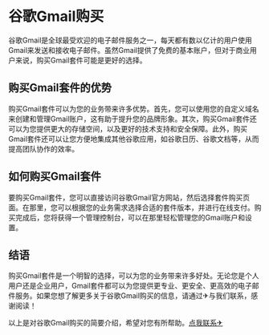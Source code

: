 # 谷歌Gmail购买

谷歌Gmail是全球最受欢迎的电子邮件服务之一，每天都有数以亿计的用户使用Gmail来发送和接收电子邮件。虽然Gmail提供了免费的基本账户，但对于商业用户来说，购买Gmail套件可能是更好的选择。

## 购买Gmail套件的优势

购买Gmail套件可以为您的业务带来许多优势。首先，您可以使用您的自定义域名来创建和管理Gmail账户，这有助于提升您的品牌形象。其次，购买Gmail套件还可以为您提供更大的存储空间，以及更好的技术支持和安全保障。此外，购买Gmail套件还可以让您方便地集成其他谷歌应用，如谷歌日历、谷歌文档等，从而提高团队协作的效率。

## 如何购买Gmail套件

要购买Gmail套件，您可以直接访问谷歌Gmail官方网站，然后选择套件购买页面。在那里，您可以根据您的业务需求选择合适的套件版本，并进行在线支付。购买完成后，您将获得一个管理控制台，可以在那里轻松管理您的Gmail账户和设置。

## 结语

购买Gmail套件是一个明智的选择，可以为您的业务带来许多好处。无论您是个人用户还是企业用户，Gmail套件都可以为您提供更专业、更安全、更高效的电子邮件服务。如果您想了解更多关于谷歌Gmail购买的信息，请通过✈与我们联系，感谢阅读！

以上是对谷歌Gmail购买的简要介绍，希望对您有所帮助。[点我联系✈](https://www.G208.com)